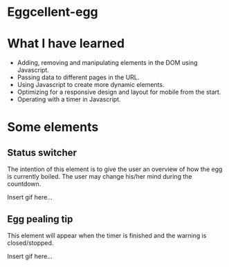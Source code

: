 # Eggcellent-egg

# What I have learned
- Adding, removing and manipulating elements in the DOM using Javascript.
- Passing data to different pages in the URL.
- Using Javascript to create more dynamic elements.
- Optimizing for a responsive design and layout for mobile from the start.
- Operating with a timer in Javascript.

# Some elements

## Status switcher
The intention of this element is to give the user an overview of how the egg is currently boiled. The user may change his/her mind during the countdown. 

Insert gif here...


## Egg pealing tip
This element will appear when the timer is finished and the warning is closed/stopped. 

Insert gif here...

